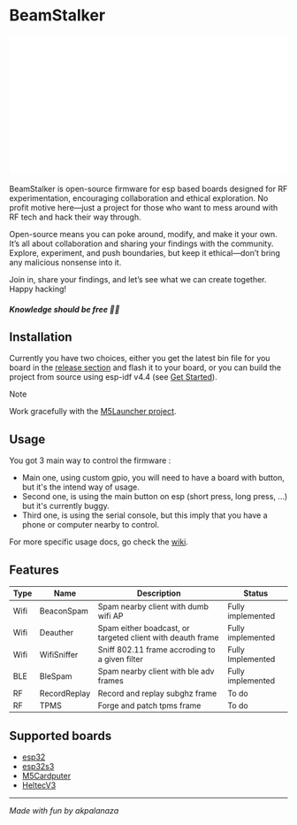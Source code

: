 # BeamStalker

![](https://github.com/Retr0Kr0dy/BeamStalker/blob/main/assets/beamstalker.png)

BeamStalker is open-source firmware for esp based boards designed for RF experimentation, encouraging collaboration and ethical exploration. No profit motive here—just a project for those who want to mess around with RF tech and hack their way through.

Open-source means you can poke around, modify, and make it your own. It’s all about collaboration and sharing your findings with the community. Explore, experiment, and push boundaries, but keep it ethical—don’t bring any malicious nonsense into it. 

Join in, share your findings, and let’s see what we can create together. Happy hacking!

##### Knowledge should be free 🏴‍☠️

## Installation

Currently you have two choices, either you get the latest bin file for you board in the [release section](https://github.com/Retr0Kr0dy/BeamStalker/releases) and flash it to your board, or you can build the project from source using esp-idf v4.4 (see [Get Started](https://retr0kr0dy.github.io/BeamStalker/Setup.html)).

> [!NOTE]
> Work gracefully with the [M5Launcher project](https://github.com/bmorcelli/M5Stick-Launcher).

## Usage

You got 3 main way to control the firmware :

- Main one, using custom gpio, you will need to have a board with button, but it's the intend way of usage.
- Second one, is using the main button on esp (short press, long press, ...) but it's currently buggy.
- Third one, is using the serial console, but this imply that you have a phone or computer nearby to control.

For more specific usage docs, go check the [wiki](https://retr0kr0dy.github.io/).

## Features

|Type|Name|Description|Status|
|-|-|-|-|
|Wifi|BeaconSpam|Spam nearby client with dumb wifi AP|Fully implemented|
|Wifi|Deauther|Spam either boadcast, or targeted client with deauth frame|Fully implemented|
|Wifi|WifiSniffer|Sniff 802.11 frame accroding to a given filter|Fully Implemented|
|BLE|BleSpam|Spam nearby client with ble adv frames|Fully implemented|
|RF|RecordReplay|Record and replay subghz frame|To do|
|RF|TPMS|Forge and patch tpms frame|To do|

## Supported boards

- [esp32](https://www.espressif.com/en/products/socs/esp32)
- [esp32s3](https://www.espressif.com/en/products/socs/esp32s3)
- [M5Cardputer](https://shop.m5stack.com/products/m5stack-cardputer-kit-w-m5stamps3)
- [HeltecV3](https://heltec.org/project/wifi-lora-32-v3/)

---
*Made with fun by akpalanaza*

